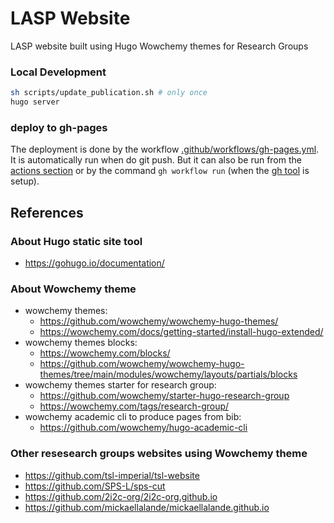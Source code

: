 # LASP Website

LASP website built using Hugo Wowchemy themes for Research Groups

### Local Development

```bash
sh scripts/update_publication.sh # only once
hugo server
```

### deploy to gh-pages

The deployment is done by the workflow [.github/workflows/gh-pages.yml](.github/workflows/gh-pages.yml).
It is automatically run when do git push.
But it can also be run from the [actions section](https://github.com/LASP-UCL/lasp-ucl.github.io/actions) or by the command `gh workflow run` (when the [gh tool](https://github.com/cli/cli) is setup).

## References

### About Hugo static site tool

- <https://gohugo.io/documentation/>

### About Wowchemy theme

- wowchemy themes:
  - <https://github.com/wowchemy/wowchemy-hugo-themes/>
  - <https://wowchemy.com/docs/getting-started/install-hugo-extended/>
- wowchemy themes blocks:
  - <https://wowchemy.com/blocks/>
  - <https://github.com/wowchemy/wowchemy-hugo-themes/tree/main/modules/wowchemy/layouts/partials/blocks>
- wowchemy themes starter for research group:
  - <https://github.com/wowchemy/starter-hugo-research-group>
  - <https://wowchemy.com/tags/research-group/>
- wowchemy academic cli to produce pages from bib:
  - <https://github.com/wowchemy/hugo-academic-cli>

### Other resesearch groups websites using Wowchemy theme

- <https://github.com/tsl-imperial/tsl-website>
- <https://github.com/SPS-L/sps-cut>
- <https://github.com/2i2c-org/2i2c-org.github.io>
- <https://github.com/mickaellalande/mickaellalande.github.io>
